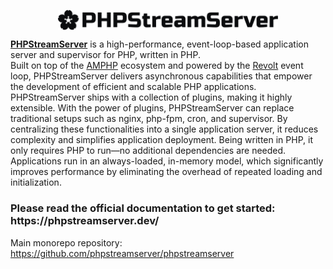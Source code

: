 <p align="center">
  <picture>
    <source media="(prefers-color-scheme: dark)" srcset="https://raw.githubusercontent.com/phpstreamserver/.github/refs/heads/main/assets/phpss_core_light.svg">
    <img alt="PHPStreamServer logo" align="center" width="70%" src="https://raw.githubusercontent.com/phpstreamserver/.github/refs/heads/main/assets/phpss_core_dark.svg">
  </picture>
</p>

[**PHPStreamServer**](https://phpstreamserver.dev/) is a high-performance, event-loop-based application server and supervisor for PHP, written in PHP.  
Built on top of the [AMPHP](https://amphp.org/) ecosystem and powered by the [Revolt](https://revolt.run/) event loop,
PHPStreamServer delivers asynchronous capabilities that empower the development of efficient and scalable PHP applications.
PHPStreamServer ships with a collection of plugins, making it highly extensible.
With the power of plugins, PHPStreamServer can replace traditional setups such as nginx, php-fpm, cron, and supervisor.
By centralizing these functionalities into a single application server, it reduces complexity and simplifies application deployment.
Being written in PHP, it only requires PHP to run—no additional dependencies are needed.
Applications run in an always-loaded, in-memory model, which significantly improves performance by eliminating the overhead of repeated
loading and initialization.

<h3>Please read the official documentation to get started: https://phpstreamserver.dev/</h3>

Main monorepo repository: https://github.com/phpstreamserver/phpstreamserver
